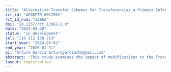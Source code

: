 ```yaml
---
title: "Alternative Transfer Schemes for Transferencias a Primera Infancia (TPI) in Urban Areas"
rct_id: "AEARCTR-0012962"
rct_id_num: "12962"
doi: "10.1257/rct.12962-2.0"
date: "2024-04-30"
status: "in_development"
jel: "I10 I12 I38 J13"
start_year: "2024-05-02"
end_year: "2026-01-31"
pi: "Arturo García arturogarciach@gmail.com"
abstract: "This study examines the impact of modifications to the Transferencia a Primera Infancia (TPI) in urban areas. The TPI is a conditional cash transfer (CCT) program available to households that are part of the JUNTOS program (Peru’s flagship CCT program) and have a pregnant woman or a child less than 12 months old. The study will examine the impact of increasing the benefit amount on household welfare, child health, and child cognitive development. "
layout: registration
---
```


